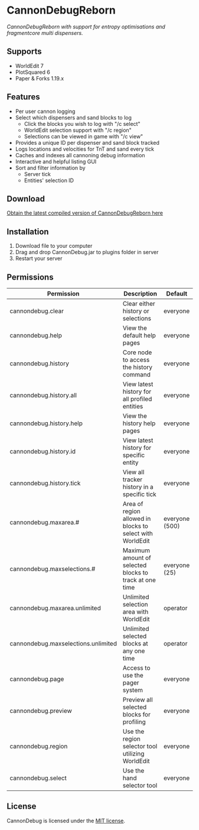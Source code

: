# CannonDebugReborn

*CannonDebugReborn with support for entropy optimisations and fragmentcore multi dispensers.*

## Supports

* WorldEdit 7
* PlotSquared 6
* Paper & Forks 1.19.x

## Features

* Per user cannon logging
* Select which dispensers and sand blocks to log
    * Click the blocks you wish to log with "/c select"
    * WorldEdit selection support with "/c region"
    * Selections can be viewed in game with "/c view"
* Provides a unique ID per dispenser and sand block tracked
* Logs locations and velocities for TnT and sand every tick
* Caches and indexes all cannoning debug information
* Interactive and helpful listing GUI
* Sort and filter information by
    * Server tick
    * Entities' selection ID

## Download

[Obtain the latest compiled version of CannonDebugReborn here](https://github.com/FragmentMC/CannonDebugReborn/releases/latest)

## Installation

1. Download file to your computer
2. Drag and drop CannonDebug.jar to plugins folder in server
3. Restart your server

## Permissions

| **Permission**                      | **Description**                                           | **Default**    |
| ----------------------------------- | --------------------------------------------------------- | -------------- |
| cannondebug.clear                   | Clear either history or selections                        | everyone       |
| cannondebug.help                    | View the default help pages                               | everyone       |
| cannondebug.history                 | Core node to access the history command                   | everyone       |
| cannondebug.history.all             | View latest history for all profiled entities             | everyone       |
| cannondebug.history.help            | View the history help pages                               | everyone       |
| cannondebug.history.id              | View latest history for specific entity                   | everyone       |
| cannondebug.history.tick            | View all tracker history in a specific tick               | everyone       |
| cannondebug.maxarea.#               | Area of region allowed in blocks to select with WorldEdit | everyone (500) |
| cannondebug.maxselections.#         | Maximum amount of selected blocks to track at one time    | everyone (25)  |
| cannondebug.maxarea.unlimited       | Unlimited selection area with WorldEdit                   | operator       |
| cannondebug.maxselections.unlimited | Unlimited selected blocks at any one time                 | operator       |
| cannondebug.page                    | Access to use the pager system                            | everyone       |
| cannondebug.preview                 | Preview all selected blocks for profiling                 | everyone       |
| cannondebug.region                  | Use the region selector tool utilizing WorldEdit          | everyone       |
| cannondebug.select                  | Use the hand selector tool                                | everyone       |

## License

CannonDebug is licensed under the [MIT license](https://tldrlegal.com/license/mit-license).
